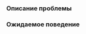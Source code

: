 ### Описание проблемы

 <!-- Кратко опишите проблему и шаги для её воспроизведения.-->
 
 ### Ожидаемое поведение
 
<!-- Опишите, какое поведение ожидалось.-->
